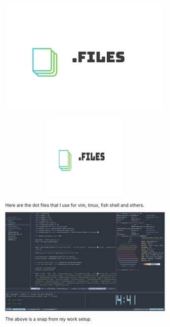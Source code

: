 ![logo](./resources/logo.png)
<p align="center">
  <img width="250" height="250" src="./resources/logo.png">
</p>
Here are the dot files that I use for vim, tmux, fish shell and others.

![myenv](./resources/myenv.png)

The above is a snap from my work setup.  

